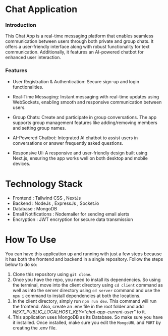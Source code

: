 # Chat Application
### Introduction
This Chat App is a real-time messaging platform that enables seamless communication between users through both private and group chats. It offers a user-friendly interface along with robust functionality for text communication. Additionally, it features an AI-powered chatbot for enhanced user interaction.

### Features

- User Registration & Authentication: Secure sign-up and login functionalities.

- Real-Time Messaging: Instant messaging with real-time updates using WebSockets, enabling smooth and responsive communication between users.

- Group Chats: Create and participate in group conversations. The app supports group management features like adding/removing members and setting group names.

- AI-Powered Chatbot: Integrated AI chatbot to assist users in conversations or answer frequently asked questions.

- Responsive UI: A responsive and user-friendly design built using Next.js, ensuring the app works well on both desktop and mobile devices.

# Technology Stack
- Frontend :  Tailwind CSS , NextJs 
- Backend : NodeJs , ExpressJs , Socket.io
- Database : MongoDB
- Email Notifications : Nodemailer for sending email alerts
- Encryption : JWT encryption for secure data transmission

# How To Use

You can have this application up and running with just a few steps because it has both the frontend and backend in a single repository. Follow the steps below to do so:

1. Clone this repository using `git clone`.
2. Once you have the repo, you need to install its dependencies. So using the terminal, move into the client directory using `cd client` command as well as into the server directory using `cd server` command and use the `npm i` command to install dependencies at both the locations.
3. In the client directory, simply run `npm run dev`. This command will run the frontend. Also, create an .env file in the root folder and add *NEXT_PUBLIC_LOCALHOST_KEY="chat-app-current-user"* to it.
4. This application uses MongoDB as its Database. So make sure you have it installed. Once installed, make sure you edit the `MongoURL` and `PORT` by creating the .env file.
